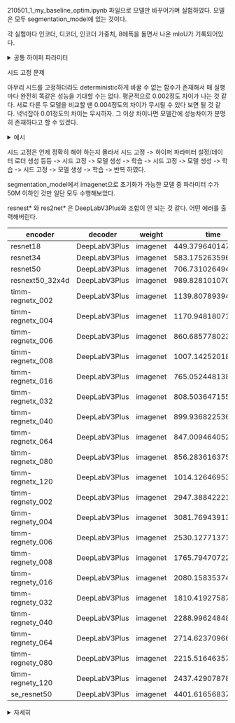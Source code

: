210501_1_my_baseline_optim.ipynb 파일으로 모델만 바꾸어가며 실험하였다. 모델은 모두 segmentation_model에 있는 것이다.

각 실험마다 인코더, 디코더, 인코더 가중치, 8에폭을 돌면서 나온 mIoU가 기록되어있다.

<details>
<summary>공통 하이퍼 파라미터</summary>
  
    N_CLASSES = 12
    batch_size = 8
    num_epochs = 8
    image_size = 256
    learning_rate = 0.0001
    model_name = 'model_test'
    random_seed = 21
    val_every = 1

    criterion = nn.CrossEntropyLoss()
    optimizer = torch.optim.Adam(params=model.parameters(), lr=learning_rate, weight_decay=1e-6)

    train_transform = A.Compose([
        A.Resize(image_size, image_size),
        A.Normalize(
            mean=(0.485, 0.456, 0.406),
            std=(0.229, 0.224, 0.225), max_pixel_value=255.0, p=1.0
        ),
        A.HorizontalFlip(),
        A.VerticalFlip(),
        A.RandomRotate90(),
        A.OneOf([
            A.MotionBlur(p=1.0),
            A.OpticalDistortion(p=1.0)
        ], p=2/3),
        ToTensorV2()
    ])

    val_transform = A.Compose([
        A.Resize(image_size, image_size),
        A.Normalize(
            mean=(0.485, 0.456, 0.406),
            std=(0.229, 0.224, 0.225), max_pixel_value=255.0, p=1.0
        ),
        ToTensorV2()
    ])

    test_transform = A.Compose([
        A.Resize(image_size, image_size),
        A.Normalize(
            mean=(0.485, 0.456, 0.406),
            std=(0.229, 0.224, 0.225), max_pixel_value=255.0, p=1.0
        ),
        ToTensorV2()
    ])

    dataset_path = '../input/data'
    anns_file_path = dataset_path + '/train.json'
    train_path = dataset_path + '/train.json'
    val_path = dataset_path + '/val.json'
    test_path = dataset_path + '/test.json'
    saved_path = './saved'
    submission_path = './submission'
    category_names = ['Background','UNKNOWN','General trash','Paper','Paper pack','Metal','Glass','Plastic','Styrofoam','Plastic bag','Battery','Clothing']

</details>

시드 고정 문제

아무리 시드를 고정하더라도 deterministic하게 바꿀 수 없는 함수가 존재해서 매 실행마다 완전히 똑같은 성능을 기대할 수는 없다. 평균적으로 0.002정도 차이가 나는 것 같다.
서로 다른 두 모델을 비교할 땐 0.004정도의 차이가 무시될 수 있다 보면 될 것 같다. 넉넉잡아 0.01정도의 차이는 무시하자. 그 이상 차이나면 모델간에 성능차이가 분명히 존재하다고 할 수 있겠다.

<details>
<summary>예시</summary>
  
    첫 번째 시도
    Epoch[1/8], Step[25/327], Loss: 1.8001
    Epoch[1/8], Step[50/327], Loss: 1.2874
    Epoch[1/8], Step[75/327], Loss: 1.0651
    Epoch[1/8], Step[100/327], Loss: 1.0220
    Epoch[1/8], Step[125/327], Loss: 0.8040
    Epoch[1/8], Step[150/327], Loss: 0.8964
    Epoch[1/8], Step[175/327], Loss: 0.6979
    Epoch[1/8], Step[200/327], Loss: 0.6790
    Epoch[1/8], Step[225/327], Loss: 0.7668
    Epoch[1/8], Step[250/327], Loss: 0.4986
    Epoch[1/8], Step[275/327], Loss: 0.5808
    Epoch[1/8], Step[300/327], Loss: 0.5706
    Epoch[1/8], Step[325/327], Loss: 0.4420
    Start validation #1
    Validation #1 mIoU: 0.3444
    두 번째 시도
    Epoch[1/8], Step[25/327], Loss: 1.7986
    Epoch[1/8], Step[50/327], Loss: 1.2883
    Epoch[1/8], Step[75/327], Loss: 1.0657
    Epoch[1/8], Step[100/327], Loss: 1.0234
    Epoch[1/8], Step[125/327], Loss: 0.7964
    Epoch[1/8], Step[150/327], Loss: 0.9032
    Epoch[1/8], Step[175/327], Loss: 0.7021
    Epoch[1/8], Step[200/327], Loss: 0.6928
    Epoch[1/8], Step[225/327], Loss: 0.7593
    Epoch[1/8], Step[250/327], Loss: 0.4945
    Epoch[1/8], Step[275/327], Loss: 0.5916
    Epoch[1/8], Step[300/327], Loss: 0.5538
    Epoch[1/8], Step[325/327], Loss: 0.4414
    Start validation #1
    Validation #1 mIoU: 0.3462
    
</details>

시드 고정은 언제 정확히 해야 하는지 몰라서 시드 고정 -> 하이퍼 파라미터 설정/데이터 로더 생성 등등 -> 시드 고정 -> 모델 생성 -> 학습 -> 시드 고정 -> 모델 생성 -> 학습 -> 시드 고정 -> 모델 생성 -> 학습 -> 반복 하였다.

segmentation_model에서 imagenet으로 초기화가 가능한 모델 중 파라미터 수가 50M 이하인 것만 일단 모두 수행해보았다.

resnest* 와 res2net* 은 DeepLabV3Plus와 조합이 안 되는 것 같다. 어떤 에러를 출력해버린다.

|encoder|decoder|weight|time|mIoU|
|-------|-------|------|----|----|
|resnet18|DeepLabV3Plus|imagenet|449.37964014703175|0.4291601452840826|
|resnet34|DeepLabV3Plus|imagenet|583.1752635960001|0.4006245652968794|
|resnet50|DeepLabV3Plus|imagenet|706.7310264940024|0.4432160165818095|
|resnext50_32x4d|DeepLabV3Plus|imagenet|989.8281010700157|0.4633722942502894|
|timm-regnetx_002|DeepLabV3Plus|imagenet|1139.8078939430416|0.41860393733529033|
|timm-regnetx_004|DeepLabV3Plus|imagenet|1170.9481807129923|0.436622931140246|
|timm-regnetx_006|DeepLabV3Plus|imagenet|860.6857780239079|0.44566551219045|
|timm-regnetx_008|DeepLabV3Plus|imagenet|1007.142520188936|0.45035430170451884|
|timm-regnetx_016|DeepLabV3Plus|imagenet|765.0524481380126|0.4667909515254158|
|timm-regnetx_032|DeepLabV3Plus|imagenet|808.503647155012|0.4825021365812885|
|timm-regnetx_040|DeepLabV3Plus|imagenet|899.9368225369835|0.47549429442759833|
|timm-regnetx_064|DeepLabV3Plus|imagenet|847.0094640520401|0.4965303145066221|
|timm-regnetx_080|DeepLabV3Plus|imagenet|856.283616375993|0.4804236624208333|
|timm-regnetx_120|DeepLabV3Plus|imagenet|1014.1264695329592|0.4944420557780367|
|timm-regnety_002|DeepLabV3Plus|imagenet|2947.3884222169872|0.4285575790880918|
|timm-regnety_004|DeepLabV3Plus|imagenet|3081.7694391340483|0.4515390521354334|
|timm-regnety_006|DeepLabV3Plus|imagenet|2530.1277137150755|0.4512694207080402|
|timm-regnety_008|DeepLabV3Plus|imagenet|1765.7947072290117|0.4675396991236575|
|timm-regnety_016|DeepLabV3Plus|imagenet|2080.15835374|0.46931674168610016|
|timm-regnety_032|DeepLabV3Plus|imagenet|1810.419275879045|0.5091863186883845|
|timm-regnety_040|DeepLabV3Plus|imagenet|2288.9962484838907|0.4730337879048085|
|timm-regnety_064|DeepLabV3Plus|imagenet|2714.623709668056|0.4910699409622548|
|timm-regnety_080|DeepLabV3Plus|imagenet|2215.516463572043|0.49846837022374313|
|timm-regnety_120|DeepLabV3Plus|imagenet|2437.429078786983|0.49466244225890466|
|se_resnet50|DeepLabV3Plus|imagenet|4401.61656837503|0.46851553219431535|

<details>
<summary>자세히</summary>

    {'encoder': 'resnet18', 'decoder': 'DeepLabV3Plus', 'mIoU': [0.25992999310157267, 0.3127455057493684, 0.3969756441842348, 0.4036034253436067, 0.39612861954826656, 0.3885107654782534, 0.41788185570690395, 0.4291601452840826], 'time': 449.37964014703175}
    {'encoder': 'resnet34', 'decoder': 'DeepLabV3Plus', 'mIoU': [0.28044171418351466, 0.3501930467529993, 0.39069708443965195, 0.36254835556413717, 0.4006245652968794, 0.39903707169128066, 0.39862410024121003, 0.40224746361123365], 'time': 583.1752635960001}
    {'encoder': 'resnet50', 'decoder': 'DeepLabV3Plus', 'mIoU': [0.29104260037827645, 0.3848181436301314, 0.4054829936173316, 0.3894121904289959, 0.4290492760805554, 0.4371052076036635, 0.4432160165818095, 0.43922349894952645], 'time': 706.7310264940024}
    {'encoder': 'resnet101', 'decoder': 'DeepLabV3Plus', 'mIoU': [0.2984920509903086, 0.3468846996604222, 0.3735308059828401, 0.4044875687791134, 0.4360922480305982, 0.42827957120254934, 0.4273770487378135, 0.4154889853577998], 'time': 916.4620690839947}
    {'encoder': 'resnext50_32x4d', 'decoder': 'DeepLabV3Plus', 'mIoU': [0.3388616682133834, 0.3973935417416952, 0.4221377918050292, 0.4633722942502894, 0.42885570881264656, 0.44684903048161034, 0.4511465665710093, 0.4473154627831199], 'time': 989.8281010700157}
    {'encoder': 'timm-resnest14d', 'decoder': 'DeepLabV3Plus', 'error': ValueError('ResNest encoders do not support dilated mode')}
    {'encoder': 'timm-resnest26d', 'decoder': 'DeepLabV3Plus', 'error': ValueError('ResNest encoders do not support dilated mode')}
    {'encoder': 'timm-resnest50d', 'decoder': 'DeepLabV3Plus', 'error': ValueError('ResNest encoders do not support dilated mode')}
    {'encoder': 'timm-resnest101e', 'decoder': 'DeepLabV3Plus', 'error': ValueError('ResNest encoders do not support dilated mode')}
    {'encoder': 'timm-resnest50d_4s2x40d', 'decoder': 'DeepLabV3Plus', 'error': ValueError('ResNest encoders do not support dilated mode')}
    {'encoder': 'timm-resnest50d_1s4x24d', 'decoder': 'DeepLabV3Plus', 'error': ValueError('ResNest encoders do not support dilated mode')}
    {'encoder': 'timm-res2net50_26w_4s', 'decoder': 'DeepLabV3Plus', 'error': ValueError('Res2Net encoders do not support dilated mode')}
    {'encoder': 'timm-res2net101_26w_4s', 'decoder': 'DeepLabV3Plus', 'error': ValueError('Res2Net encoders do not support dilated mode')}
    {'encoder': 'timm-res2net50_26w_6s', 'decoder': 'DeepLabV3Plus', 'error': ValueError('Res2Net encoders do not support dilated mode')}
    {'encoder': 'timm-res2net50_26w_8s', 'decoder': 'DeepLabV3Plus', 'error': ValueError('Res2Net encoders do not support dilated mode')}
    {'encoder': 'timm-res2net50_48w_2s', 'decoder': 'DeepLabV3Plus', 'error': ValueError('Res2Net encoders do not support dilated mode')}
    {'encoder': 'timm-res2net50_14w_8s', 'decoder': 'DeepLabV3Plus', 'error': ValueError('Res2Net encoders do not support dilated mode')}
    {'encoder': 'timm-res2next50', 'decoder': 'DeepLabV3Plus', 'error': ValueError('Res2Net encoders do not support dilated mode')}
    {'encoder': 'timm-regnetx_002', 'decoder': 'DeepLabV3Plus', 'mIoU': [0.2272733483750103, 0.31393052224735124, 0.3613404299581946, 0.3803617322161159, 0.40404595059748954, 0.41860393733529033, 0.41312273907292424, 0.40899207116311403], 'time': 1139.8078939430416}
    {'encoder': 'timm-regnetx_004', 'decoder': 'DeepLabV3Plus', 'mIoU': [0.2617444621307326, 0.3408115950644144, 0.4009770846249501, 0.4002820078998211, 0.42723563301991996, 0.43434230318851824, 0.436622931140246, 0.42904293639408575], 'time': 1170.9481807129923}
    {'encoder': 'timm-regnetx_006', 'decoder': 'DeepLabV3Plus', 'mIoU': [0.2665535584485949, 0.33424323197964134, 0.40294014210499074, 0.4229263263769264, 0.4349793157197075, 0.43317300205044035, 0.4340569670211247, 0.44566551219045], 'time': 860.6857780239079}
    {'encoder': 'timm-regnetx_008', 'decoder': 'DeepLabV3Plus', 'mIoU': [0.261065354529321, 0.36499848947785196, 0.4059206935507001, 0.4183558798671841, 0.4441553242283019, 0.4258721556226565, 0.43442807488591095, 0.45035430170451884], 'time': 1007.142520188936}
    {'encoder': 'timm-regnetx_016', 'decoder': 'DeepLabV3Plus', 'mIoU': [0.29847328886043617, 0.3846431611389099, 0.44875389317215447, 0.44294541761692463, 0.4488932057145702, 0.455031276607782, 0.4667909515254158, 0.4664099623632039], 'time': 765.0524481380126}
    {'encoder': 'timm-regnetx_032', 'decoder': 'DeepLabV3Plus', 'mIoU': [0.2994611860393452, 0.39672972178563204, 0.42342136935554664, 0.46182670382679253, 0.4671079518052052, 0.4625097555312427, 0.4690238463207139, 0.4825021365812885], 'time': 808.503647155012}
    {'encoder': 'timm-regnetx_040', 'decoder': 'DeepLabV3Plus', 'mIoU': [0.34356635074785563, 0.4124416197844896, 0.44669538014462806, 0.43800281961082543, 0.46350383842136245, 0.47549429442759833, 0.4674026681350394, 0.47295198092628665], 'time': 899.9368225369835}
    {'encoder': 'timm-regnetx_064', 'decoder': 'DeepLabV3Plus', 'mIoU': [0.3497345450218194, 0.41506087678107967, 0.4359499751489084, 0.43041451865555724, 0.46166695712544803, 0.48748481931756243, 0.4642539145544049, 0.4965303145066221], 'time': 847.0094640520401}
    {'encoder': 'timm-regnetx_120', 'decoder': 'DeepLabV3Plus', 'mIoU': [0.36614210192538477, 0.44450614667618066, 0.45545070072893323, 0.44353659888408375, 0.47955139452281936, 0.48018395665280234, 0.463833705503521, 0.4944420557780367], 'time': 1014.1264695329592}
    {'encoder': 'timm-regnety_002', 'decoder': 'DeepLabV3Plus', 'mIoU': [0.23311387237950054, 0.3214386017330384, 0.3755401448897475, 0.38875841758085483, 0.4037175249193409, 0.40294052019495913, 0.4209100703288064, 0.4285575790880918], 'time': 2947.3884222169872}
    {'encoder': 'timm-regnety_004', 'decoder': 'DeepLabV3Plus', 'mIoU': [0.27432836189384524, 0.3594460466261377, 0.3956237976003429, 0.42608552752790857, 0.4477964775701903, 0.4411048279652491, 0.4506927857843437, 0.4515390521354334], 'time': 3081.7694391340483}
    {'encoder': 'timm-regnety_006', 'decoder': 'DeepLabV3Plus', 'mIoU': [0.2711266505728384, 0.368496742868053, 0.392826298638029, 0.4346610764512288, 0.4512694207080402, 0.4321486880203533, 0.4346401926098156, 0.446020152355765], 'time': 2530.1277137150755}
    {'encoder': 'timm-regnety_008', 'decoder': 'DeepLabV3Plus', 'mIoU': [0.28799745412512096, 0.3940327496800784, 0.4401621328257786, 0.441198268457095, 0.43590578209927866, 0.46769693860609957, 0.46056566834915774, 0.4675396991236575], 'time': 1765.7947072290117}
    {'encoder': 'timm-regnety_016', 'decoder': 'DeepLabV3Plus', 'mIoU': [0.29595764155389886, 0.37982549289149947, 0.43568651199112945, 0.4302332507896456, 0.45391948989205955, 0.4474430219250544, 0.4679097255735732, 0.46931674168610016], 'time': 2080.15835374}
    {'encoder': 'timm-regnety_032', 'decoder': 'DeepLabV3Plus', 'mIoU': [0.29857212419004764, 0.4319430033713457, 0.46188751353024454, 0.48692051003851317, 0.4952702001178515, 0.49078959136325717, 0.5091863186883845, 0.4898891014703935], 'time': 1810.419275879045}
    {'encoder': 'timm-regnety_040', 'decoder': 'DeepLabV3Plus', 'mIoU': [0.3355689622949503, 0.4301516329832223, 0.4572777644370005, 0.45974836210577497, 0.4673817374021759, 0.4478376186799195, 0.4727642297946415, 0.4730337879048085], 'time': 2288.9962484838907}
    {'encoder': 'timm-regnety_064', 'decoder': 'DeepLabV3Plus', 'mIoU': [0.3164449590641705, 0.4119640401678588, 0.44861429555264726, 0.47272233943455705, 0.47007134099472586, 0.47394900989358263, 0.4910699409622548, 0.4894299562560065], 'time': 2714.623709668056}
    {'encoder': 'timm-regnety_080', 'decoder': 'DeepLabV3Plus', 'mIoU': [0.3369204992851722, 0.4097394202934033, 0.46837659211715593, 0.4654058753788597, 0.45645810106840395, 0.49846837022374313, 0.4768445801372954, 0.4866281254420063], 'time': 2215.516463572043}
    {'encoder': 'timm-regnety_120', 'decoder': 'DeepLabV3Plus', 'mIoU': [0.35119174788982593, 0.4509015744564714, 0.4633534653323901, 0.45995088156061925, 0.4444746137322429, 0.49466244225890466, 0.4816344597665674, 0.49509761023807003], 'time': 2437.429078786983}
    {'encoder': 'se_resnet50', 'decoder': 'DeepLabV3Plus', 'mIoU': [0.32242331441542477, 0.38866638332970393, 0.40637607331327374, 0.4487147113754802, 0.4352106097957769, 0.43981609334240007, 0.44329178911567807, 0.46851553219431535], 'time': 4401.61656837503}
    
</details>

